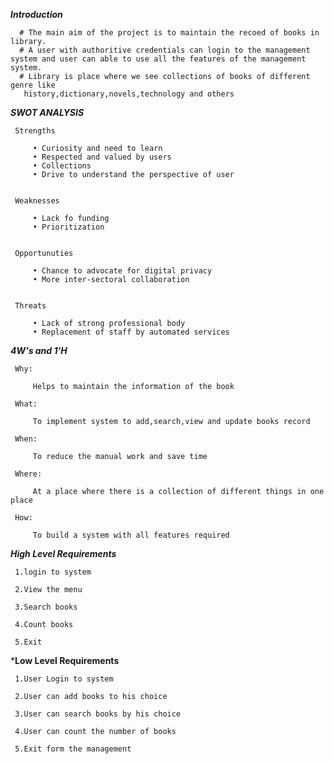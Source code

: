 
*****Introduction*****

      # The main aim of the project is to maintain the recoed of books in library.
      # A user with authoritive credentials can login to the management system and user can able to use all the features of the management system.
      # Library is place where we see collections of books of different genre like 
       history,dictionary,novels,technology and others
  

  *****SWOT ANALYSIS*****

     Strengths
      
         • Curiosity and need to learn
         • Respected and valued by users
         • Collections
         • Drive to understand the perspective of user


     Weaknesses
         
         • Lack fo funding
         • Prioritization 


     Opportunuties

         • Chance to advocate for digital privacy
         • More inter-sectoral collaboration  


     Threats

         • Lack of strong professional body
         • Replacement of staff by automated services    


*****4W's and 1'H*****

     Why:
    
         Helps to maintain the information of the book

     What:

         To implement system to add,search,view and update books record

     When:

         To reduce the manual work and save time

     Where:
     
         At a place where there is a collection of different things in one place

     How:

         To build a system with all features required

 *****High Level Requirements*****

     1.login to system

     2.View the menu
     
     3.Search books

     4.Count books

     5.Exit            

*****Low Level Requirements****

     1.User Login to system

     2.User can add books to his choice

     3.User can search books by his choice

     4.User can count the number of books

     5.Exit form the management 
